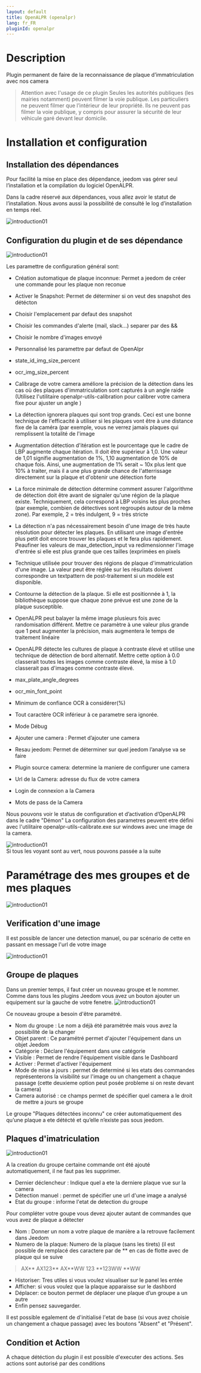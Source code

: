```yaml
---
layout: default
title: OpenALPR (openalpr)
lang: fr_FR
pluginId: openalpr
---
```


Description
===========
Plugin permanent de faire de la reconnaissance de plaque d’immatriculation avec nos camera

> Attention avec l'usage de ce plugin
Seules les autorités publiques (les mairies notamment) peuvent
filmer la voie publique.
Les particuliers ne peuvent filmer que l’intérieur de leur propriété.
Ils ne peuvent pas filmer la voie publique, y compris pour
assurer la sécurité de leur véhicule garé devant leur domicile.

Installation et configuration
=============================

Installation des dépendances
----------------------------

Pour facilité la mise en place des dépendance, jeedom vas gérer seul l’installation et la compilation du logiciel OpenALPR.

Dans la cadre réservé aux dépendances, vous allez avoir le statut de l’installation. Nous avons aussi la possibilité de consulté le log d’installation en temps réel.

![introduction01](../images/Installation_dependance.jpg)	

Configuration du plugin et de ses dépendance
----------------------------------------------

![introduction01](../images/openalpr_screenshot_configuration.jpg)	

Les paramettre de configuration général sont:

* Création automatique de plaque inconnue: Permet a jeedom de créer une commande pour les plaque non reconue
* Activer le Snapshot: Permet de déterminer si on veut des snapshot des détécton
* Choisir l'emplacement par defaut des snapshot
* Choisir les commandes d'alerte (mail, slack...) separer par des &&
* Choisir le nombre d'images envoyé
* Personnalisé les paramettre par defaut de OpenAlpr

*  state_id_img_size_percent
*  ocr_img_size_percent
*  Calibrage de votre camera améliore la précision de la détection dans les cas où des plaques d'immatriculation sont capturés à un angle raide (Utilisez l'utilitaire openalpr-utils-calibration pour calibrer votre camera fixe pour ajuster un angle )
*  La détection ignorera plaques qui sont trop grands. Ceci est une bonne technique de l'efficacité à utiliser si les plaques vont être à une distance fixe de la caméra (par exemple, vous ne verrez jamais plaques qui remplissent la totalité de l'image
*  Augmentation détection d'itération est le pourcentage que le cadre de LBP augmente chaque itération. Il doit être supérieur à 1,0. Une valeur de 1,01 signifie augmentation de 1%, 1,10 augmentation de 10% de chaque fois. Ainsi, une augmentation de 1% serait ~ 10x plus lent que 10% à traiter, mais il a une plus grande chance de l'atterrissage directement sur la plaque et d'obtenir une détection forte
*  La force minimale de détection détermine comment assurer l'algorithme de détection doit être avant de signaler qu'une région de la plaque existe. Techniquement, cela correspond à LBP voisins les plus proches (par exemple, combien de détectives sont regroupés autour de la même zone). Par exemple, 2 = très indulgent, 9 = très stricte
*  La détection n'a pas nécessairement besoin d'une image de très haute résolution pour détecter les plaques. En utilisant une image d'entrée plus petit doit encore trouver les plaques et le fera plus rapidement. Peaufiner les valeurs de max_detection_input va redimensionner l'image d'entrée si elle est plus grande que ces tailles (exprimées en pixels
*  Technique utilisée pour trouver des régions de plaque d'immatriculation d'une image. La valeur peut être réglée sur les résultats doivent correspondre un textpattern de post-traitement si un modèle est disponible.
*  Contourne la détection de la plaque. Si elle est positionnée à 1, la bibliothèque suppose que chaque zone prévue est une zone de la plaque susceptible.
*  OpenALPR peut balayer la même image plusieurs fois avec randomisation différent. Mettre ce paramètre à une valeur plus grande que 1 peut augmenter la précision, mais augmentera le temps de traitement linéaire
*  OpenALPR détecte les cultures de plaque à contraste élevé et utilise une technique de détection de bord alternatif. Mettre cette option à 0.0 classerait toutes les images comme contraste élevé, la mise à 1.0 classerait pas d'images comme contraste élevé.
*  max_plate_angle_degrees
*  ocr_min_font_point
*  Minimum de confiance OCR à considérer(%)
*  Tout caractère OCR inférieur à ce parametre sera ignorée.
*  Mode Débug
* Ajouter une camera : Permet d’ajouter une camera
* Resau jeedom: Permet de déterminer sur quel jeedom l’analyse va se faire
* Plugin source camera: determine la maniere de configurer une camera
* Url de la Camera: adresse du flux de votre camera
* Login de connexion a la Camera
* Mots de pass de la Camera

Nous pouvons voir le status de configuration et d’activation d’OpenALPR dans le cadre "Démon"
La configuration des parametres peuvent etre défini avec l'utilitaire openalpr-utils-calibrate.exe sur windows avec une image de la camera. 

![introduction01](../images/Status_Demon.jpg)	
Si tous les voyant sont au vert, nous pouvons passée a la suite


Paramétrage des mes groupes et de mes plaques
=============================================

![introduction01](../images/MesGroupes.jpg)	

Verification d'une image
-----------------

Il est possible de lancer une detection manuel, ou par scénario de cette en passant en message l'url de votre image

![introduction01](../images/TestManuel.jpg)	

Groupe de plaques
------------------

Dans un premier temps, il faut créer un nouveau groupe et le nommer.
Comme dans tous les plugins Jeedom vous avez un bouton ajouter un equipement sur la gauche de votre fenetre.
![introduction01](../images/Configuration_equipement.jpg)	

Ce nouveau groupe a besoin d'être paramétré.

* Nom du groupe : Le nom a déjà été paramétrée mais vous avez la possibilité de la changer
* Objet parent : Ce paramétré permet d'ajouter l'équipement dans un objet Jeedom
* Catégorie : Déclare l'équipement dans une catégorie
* Visible : Permet de rendre l'équipement visible dans le Dashboard
* Activer : Permet d'activer l'équipement
* Mode de mise a jours : permet de determiné si les etats des commandes représenterons la visibilité sur l'image ou un changement a chaque passage (cette deuxieme option peut posée probleme si on reste devant la camera)
* Camera autorisé : ce champs permet de spécifier quel camera a le droit de mettre a jours se groupe

Le groupe "Plaques détectées inconnu" ce créer automatiquement des qu’une plaque a ete détécté et qu’elle n’existe pas sous jeedom.

Plaques d'imatriculation
--------------------------

![introduction01](../images/Configuration_commande.jpg)	

A la creation du groupe certaine commande ont été ajouté automatiquement, il ne faut pas les supprimer.
* Dernier déclencheur : Indique quel a ete la derniere plaque vue sur la camera
* Détection manuel : permet de spécifier une url d'une image a analysé
* Etat du groupe : informe l'etat de detection du groupe

Pour compléter votre goupe vous devez ajouter autant de commandes que vous avez de plaque a détecter

* Nom : Donner un nom a votre plaque de manière a la retrouve facilement dans Jeedom
* Numero de la plaque: Numero de la plaque (sans les tirets) (il est possible de remplacé des caractere par de ** en cas de flotte avec de plaque qui se suive

>AX**
AX123**
AX**WW
123
**123WW
**WW

* Historiser: Tres utiles si vous voulez visualiser sur le panel les entée
* Afficher: si vous voulez que la plaque apparaisse sur le dashbord
* Déplacer: ce bouton permet de déplacer une plaque d’un groupe a un autre
* Enfin pensez sauvegarder.

Il est possible egalement de d'initialisé l'etat de base (si vous avez choisie un changement a chaque passage) avec les boutons "Absent" et "Présent".

Condition et Action
-------------------
A chaque détéction du plugin il est possible d'executer des actions.
Ses actions sont autorisé par des conditions
